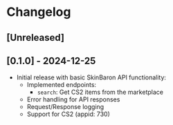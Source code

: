 # Changelog

## [Unreleased]

## [0.1.0] - 2024-12-25

- Initial release with basic SkinBaron API functionality:
  - Implemented endpoints:
    - `search`: Get CS2 items from the marketplace
  - Error handling for API responses
  - Request/Response logging
  - Support for CS2 (appid: 730)
